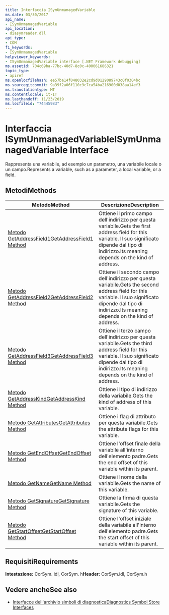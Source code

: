 ```yaml
---
title: Interfaccia ISymUnmanagedVariable
ms.date: 03/30/2017
api_name:
- ISymUnmanagedVariable
api_location:
- diasymreader.dll
api_type:
- COM
f1_keywords:
- ISymUnmanagedVariable
helpviewer_keywords:
- ISymUnmanagedVariable interface [.NET Framework debugging]
ms.assetid: 704c69ba-77bc-40d7-8c0c-400061686321
topic_type:
- apiref
ms.openlocfilehash: ee57ba14f048032e2cd9d0129089743c0f0304bc
ms.sourcegitcommit: 9a39f2a06f110c9c7ca54ba216900d038aa14ef3
ms.translationtype: MT
ms.contentlocale: it-IT
ms.lasthandoff: 11/23/2019
ms.locfileid: "74445983"
---
```

# <a name="isymunmanagedvariable-interface"></a><span data-ttu-id="2940f-102">Interfaccia ISymUnmanagedVariable</span><span class="sxs-lookup"><span data-stu-id="2940f-102">ISymUnmanagedVariable Interface</span></span>
<span data-ttu-id="2940f-103">Rappresenta una variabile, ad esempio un parametro, una variabile locale o un campo.</span><span class="sxs-lookup"><span data-stu-id="2940f-103">Represents a variable, such as a parameter, a local variable, or a field.</span></span>  
  
## <a name="methods"></a><span data-ttu-id="2940f-104">Metodi</span><span class="sxs-lookup"><span data-stu-id="2940f-104">Methods</span></span>  
  
|<span data-ttu-id="2940f-105">Metodo</span><span class="sxs-lookup"><span data-stu-id="2940f-105">Method</span></span>|<span data-ttu-id="2940f-106">Descrizione</span><span class="sxs-lookup"><span data-stu-id="2940f-106">Description</span></span>|  
|------------|-----------------|  
|[<span data-ttu-id="2940f-107">Metodo GetAddressField1</span><span class="sxs-lookup"><span data-stu-id="2940f-107">GetAddressField1 Method</span></span>](../../../../docs/framework/unmanaged-api/diagnostics/isymunmanagedvariable-getaddressfield1-method.md)|<span data-ttu-id="2940f-108">Ottiene il primo campo dell'indirizzo per questa variabile.</span><span class="sxs-lookup"><span data-stu-id="2940f-108">Gets the first address field for this variable.</span></span> <span data-ttu-id="2940f-109">Il suo significato dipende dal tipo di indirizzo.</span><span class="sxs-lookup"><span data-stu-id="2940f-109">Its meaning depends on the kind of address.</span></span>|  
|[<span data-ttu-id="2940f-110">Metodo GetAddressField2</span><span class="sxs-lookup"><span data-stu-id="2940f-110">GetAddressField2 Method</span></span>](../../../../docs/framework/unmanaged-api/diagnostics/isymunmanagedvariable-getaddressfield2-method.md)|<span data-ttu-id="2940f-111">Ottiene il secondo campo dell'indirizzo per questa variabile.</span><span class="sxs-lookup"><span data-stu-id="2940f-111">Gets the second address field for this variable.</span></span> <span data-ttu-id="2940f-112">Il suo significato dipende dal tipo di indirizzo.</span><span class="sxs-lookup"><span data-stu-id="2940f-112">Its meaning depends on the kind of address.</span></span>|  
|[<span data-ttu-id="2940f-113">Metodo GetAddressField3</span><span class="sxs-lookup"><span data-stu-id="2940f-113">GetAddressField3 Method</span></span>](../../../../docs/framework/unmanaged-api/diagnostics/isymunmanagedvariable-getaddressfield3-method.md)|<span data-ttu-id="2940f-114">Ottiene il terzo campo dell'indirizzo per questa variabile.</span><span class="sxs-lookup"><span data-stu-id="2940f-114">Gets the third address field for this variable.</span></span> <span data-ttu-id="2940f-115">Il suo significato dipende dal tipo di indirizzo.</span><span class="sxs-lookup"><span data-stu-id="2940f-115">Its meaning depends on the kind of address.</span></span>|  
|[<span data-ttu-id="2940f-116">Metodo GetAddressKind</span><span class="sxs-lookup"><span data-stu-id="2940f-116">GetAddressKind Method</span></span>](../../../../docs/framework/unmanaged-api/diagnostics/isymunmanagedvariable-getaddresskind-method.md)|<span data-ttu-id="2940f-117">Ottiene il tipo di indirizzo della variabile.</span><span class="sxs-lookup"><span data-stu-id="2940f-117">Gets the kind of address of this variable.</span></span>|  
|[<span data-ttu-id="2940f-118">Metodo GetAttributes</span><span class="sxs-lookup"><span data-stu-id="2940f-118">GetAttributes Method</span></span>](../../../../docs/framework/unmanaged-api/diagnostics/isymunmanagedvariable-getattributes-method.md)|<span data-ttu-id="2940f-119">Ottiene i flag di attributo per questa variabile.</span><span class="sxs-lookup"><span data-stu-id="2940f-119">Gets the attribute flags for this variable.</span></span>|  
|[<span data-ttu-id="2940f-120">Metodo GetEndOffset</span><span class="sxs-lookup"><span data-stu-id="2940f-120">GetEndOffset Method</span></span>](../../../../docs/framework/unmanaged-api/diagnostics/isymunmanagedvariable-getendoffset-method.md)|<span data-ttu-id="2940f-121">Ottiene l'offset finale della variabile all'interno dell'elemento padre.</span><span class="sxs-lookup"><span data-stu-id="2940f-121">Gets the end offset of this variable within its parent.</span></span>|  
|[<span data-ttu-id="2940f-122">Metodo GetName</span><span class="sxs-lookup"><span data-stu-id="2940f-122">GetName Method</span></span>](../../../../docs/framework/unmanaged-api/diagnostics/isymunmanagedvariable-getname-method.md)|<span data-ttu-id="2940f-123">Ottiene il nome della variabile.</span><span class="sxs-lookup"><span data-stu-id="2940f-123">Gets the name of this variable.</span></span>|  
|[<span data-ttu-id="2940f-124">Metodo GetSignature</span><span class="sxs-lookup"><span data-stu-id="2940f-124">GetSignature Method</span></span>](../../../../docs/framework/unmanaged-api/diagnostics/isymunmanagedvariable-getsignature-method.md)|<span data-ttu-id="2940f-125">Ottiene la firma di questa variabile.</span><span class="sxs-lookup"><span data-stu-id="2940f-125">Gets the signature of this variable.</span></span>|  
|[<span data-ttu-id="2940f-126">Metodo GetStartOffset</span><span class="sxs-lookup"><span data-stu-id="2940f-126">GetStartOffset Method</span></span>](../../../../docs/framework/unmanaged-api/diagnostics/isymunmanagedvariable-getstartoffset-method.md)|<span data-ttu-id="2940f-127">Ottiene l'offset iniziale della variabile all'interno dell'elemento padre.</span><span class="sxs-lookup"><span data-stu-id="2940f-127">Gets the start offset of this variable within its parent.</span></span>|  
  
## <a name="requirements"></a><span data-ttu-id="2940f-128">Requisiti</span><span class="sxs-lookup"><span data-stu-id="2940f-128">Requirements</span></span>  
 <span data-ttu-id="2940f-129">**Intestazione:** CorSym. idl, CorSym. h</span><span class="sxs-lookup"><span data-stu-id="2940f-129">**Header:** CorSym.idl, CorSym.h</span></span>  
  
## <a name="see-also"></a><span data-ttu-id="2940f-130">Vedere anche</span><span class="sxs-lookup"><span data-stu-id="2940f-130">See also</span></span>

- [<span data-ttu-id="2940f-131">Interfacce dell'archivio simboli di diagnostica</span><span class="sxs-lookup"><span data-stu-id="2940f-131">Diagnostics Symbol Store Interfaces</span></span>](../../../../docs/framework/unmanaged-api/diagnostics/diagnostics-symbol-store-interfaces.md)
